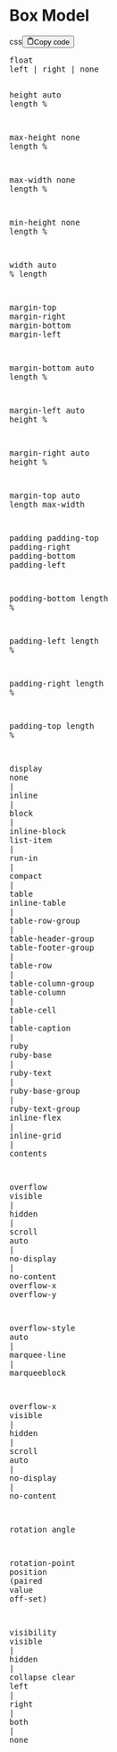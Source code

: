 <h1>Box Model</h1>
<div class="code-element"><div class="lang-line"><text>css</text><button class="copy-button" id="code575b" onclick="copyCode(code575, code575b)"><svg stroke="currentColor" fill="none" stroke-width="2" viewBox="0 0 24 24" stroke-linecap="round" stroke-linejoin="round" class="h-4 w-4" height="1em" width="1em" xmlns="http://www.w3.org/2000/svg"><path d="M16 4h2a2 2 0 0 1 2 2v14a2 2 0 0 1-2 2H6a2 2 0 0 1-2-2V6a2 2 0 0 1 2-2h2"></path><rect x="8" y="2" width="8" height="4" rx="1" ry="1"></rect></svg><text>Copy code</text></button></div><div class="code" id="code575"><div class="highlight"><pre><span></span><span class="nt">float</span>
<span class="nt">left</span><span class="w"> </span><span class="o">|</span><span class="w"> </span><span class="nt">right</span><span class="w"> </span><span class="o">|</span><span class="w"> </span><span class="nt">none</span>

<span class="nt">height</span>
<span class="nt">auto</span>
<span class="nt">length</span>
<span class="o">%</span>

<span class="nt">max-height</span>
<span class="nt">none</span>
<span class="nt">length</span>
<span class="o">%</span>

<span class="nt">max-width</span>
<span class="nt">none</span>
<span class="nt">length</span>
<span class="o">%</span>

<span class="nt">min-height</span>
<span class="nt">none</span>
<span class="nt">length</span>
<span class="o">%</span>

<span class="nt">width</span>
<span class="nt">auto</span>
<span class="o">%</span>
<span class="nt">length</span>

<span class="nt">margin-top</span>
<span class="nt">margin-right</span>
<span class="nt">margin-bottom</span>
<span class="nt">margin-left</span>

<span class="nt">margin-bottom</span>
<span class="nt">auto</span>
<span class="nt">length</span>
<span class="o">%</span>

<span class="nt">margin-left</span>
<span class="nt">auto</span>
<span class="nt">height</span>
<span class="o">%</span>

<span class="nt">margin-right</span>
<span class="nt">auto</span>
<span class="nt">height</span>
<span class="o">%</span>

<span class="nt">margin-top</span>
<span class="nt">auto</span>
<span class="nt">length</span>
<span class="nt">max-width</span>





<span class="nt">padding</span>
<span class="nt">padding-top</span>
<span class="nt">padding-right</span>
<span class="nt">padding-bottom</span>
<span class="nt">padding-left</span>

<span class="nt">podding-bottom</span>
<span class="nt">length</span>
<span class="o">%</span>

<span class="nt">padding-left</span>
<span class="nt">length</span>
<span class="o">%</span>

<span class="nt">padding-right</span>
<span class="nt">length</span>
<span class="o">%</span>

<span class="nt">padding-top</span>
<span class="nt">length</span>
<span class="o">%</span>

<span class="nt">display</span>
<span class="nt">none</span><span class="w"> </span><span class="o">|</span><span class="w"> </span><span class="nt">inline</span><span class="w"> </span><span class="o">|</span><span class="w"> </span><span class="nt">block</span><span class="w"> </span><span class="o">|</span><span class="w"> </span><span class="nt">inline-block</span>
<span class="nt">list-item</span><span class="w"> </span><span class="o">|</span><span class="w"> </span><span class="nt">run-in</span><span class="w"> </span><span class="o">|</span><span class="w"> </span><span class="nt">compact</span><span class="w"> </span><span class="o">|</span><span class="w"> </span><span class="nt">table</span>
<span class="nt">inline-table</span><span class="w"> </span><span class="o">|</span><span class="w"> </span><span class="nt">table-row-group</span><span class="w"> </span><span class="o">|</span><span class="w"> </span><span class="nt">table-header-group</span>
<span class="nt">table-footer-group</span><span class="w"> </span><span class="o">|</span><span class="w"> </span><span class="nt">table-row</span><span class="w"> </span><span class="o">|</span><span class="w"> </span><span class="nt">table-column-group</span>
<span class="nt">table-column</span><span class="w"> </span><span class="o">|</span><span class="w"> </span><span class="nt">table-cell</span><span class="w"> </span><span class="o">|</span><span class="w"> </span><span class="nt">table-caption</span><span class="w"> </span><span class="o">|</span><span class="w"> </span><span class="nt">ruby</span>
<span class="nt">ruby-base</span><span class="w"> </span><span class="o">|</span><span class="w"> </span><span class="nt">ruby-text</span><span class="w"> </span><span class="o">|</span><span class="w"> </span><span class="nt">ruby-base-group</span><span class="w"> </span><span class="o">|</span><span class="w"> </span><span class="nt">ruby-text-group</span>
<span class="nt">inline-flex</span><span class="w"> </span><span class="o">|</span><span class="w"> </span><span class="nt">inline-grid</span><span class="w"> </span><span class="o">|</span><span class="w"> </span><span class="nt">contents</span>

<span class="nt">overflow</span>
<span class="nt">visible</span><span class="w"> </span><span class="o">|</span><span class="w"> </span><span class="nt">hidden</span><span class="w"> </span><span class="o">|</span><span class="w"> </span><span class="nt">scroll</span>
<span class="nt">auto</span><span class="w"> </span><span class="o">|</span><span class="w"> </span><span class="nt">no-display</span><span class="w"> </span><span class="o">|</span><span class="w"> </span><span class="nt">no-content</span>
<span class="nt">overflow-x</span>
<span class="nt">overflow-y</span>

<span class="nt">overflow-style</span>
<span class="nt">auto</span><span class="w"> </span><span class="o">|</span><span class="w"> </span><span class="nt">marquee-line</span><span class="w"> </span><span class="o">|</span><span class="w"> </span><span class="nt">marqueeblock</span>

<span class="nt">overflow-x</span>
<span class="nt">visible</span><span class="w"> </span><span class="o">|</span><span class="w"> </span><span class="nt">hidden</span><span class="w"> </span><span class="o">|</span><span class="w"> </span><span class="nt">scroll</span>
<span class="nt">auto</span><span class="w"> </span><span class="o">|</span><span class="w"> </span><span class="nt">no-display</span><span class="w"> </span><span class="o">|</span><span class="w"> </span><span class="nt">no-content</span>

<span class="nt">rotation</span>
<span class="nt">angle</span>

<span class="nt">rotation-point</span>
<span class="nt">position</span><span class="w"> </span><span class="o">(</span><span class="nt">paired</span><span class="w"> </span><span class="nt">value</span><span class="w"> </span><span class="nt">off-set</span><span class="o">)</span>

<span class="nt">visibility</span>
<span class="nt">visible</span><span class="w"> </span><span class="o">|</span><span class="w"> </span><span class="nt">hidden</span><span class="w"> </span><span class="o">|</span><span class="w"> </span><span class="nt">collapse</span>
<span class="nt">clear</span>
<span class="nt">left</span><span class="w"> </span><span class="o">|</span><span class="w"> </span><span class="nt">right</span><span class="w"> </span><span class="o">|</span><span class="w"> </span><span class="nt">both</span><span class="w"> </span><span class="o">|</span><span class="w"> </span><span class="nt">none</span>
</pre></div></div></div>